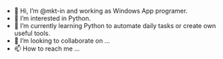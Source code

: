 - 👋 Hi, I’m @mkt-in and working as Windows App programer.
- 👀 I’m interested in Python. 
- 🌱 I’m currently learning Python to automate daily tasks or create own useful tools.
- 💞️ I’m looking to collaborate on ...
- 📫 How to reach me ...

<!---
mkt-in/mkt-in is a ✨ special ✨ repository because its `README.md` (this file) appears on your GitHub profile.
You can click the Preview link to take a look at your changes.
--->
